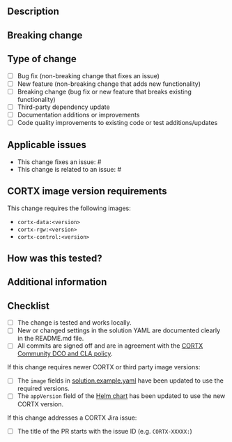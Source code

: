 <!--
Thank you for your contribution! Before opening this pull request, please complete the template
completely. Unless instructed otherwise, do not delete any sections.
-->
## Description
<!--
Describe what this change does and the motivation behind it. Why is it required? What problems does
it solve?
-->

## Breaking change
<!--
If this change introduces any breaking changes, describe what it breaks and what action is required
to address it. We prefer deprecating things first before breaking them entirely. If you are unable
to support deprecation in this change, or are actually removing the deprecated the item, please
state so.

You can delete this section if there are no breaking changes.
-->

## Type of change
<!--
What type of change is this? Does it fix an issue, or is it new functionality? Check as many items
as necessary to accurately describe the change. If you are checking more than one of the items,
consider splitting it up into separate PRs if it makes sense.
-->
- [ ] Bug fix (non-breaking change that fixes an issue)
- [ ] New feature (non-breaking change that adds new functionality)
- [ ] Breaking change (bug fix or new feature that breaks existing functionality)
- [ ] Third-party dependency update
- [ ] Documentation additions or improvements
- [ ] Code quality improvements to existing code or test additions/updates

## Applicable issues
<!--
If this change directly fixes or is related to any existing GitHub or Jira issue, mention those
here. You can reference a GitHub issue using "#<issue number>". If this is related to a Seagate
internal issue (Jira), please reference the CORTX-NNNNN issue number.
-->
- This change fixes an issue: #
- This change is related to an issue: #

## CORTX image version requirements
<!--
If this change requires specific versions of CORTX that are newer than the currently referenced
images, please list those images and link them to the public CORTX packages page.

- cortx-data images are published at https://github.com/Seagate/cortx/pkgs/container/cortx-data
- cortx-rgw images are published at https://github.com/Seagate/cortx/pkgs/container/cortx-rgw
- cortx-control images are published at https://github.com/Seagate/cortx/pkgs/container/cortx-control

The referenced images are always defined in the images section of the solution.example.yaml file. If
updated images are required, the example solution YAML file should be updated in this change. The Helm chart `appVersion` field must also be updated to match the version of the images.

If the currently referenced CORTX container images support this change, you can delete this section
or indicate that.

*NOTE* that we cannot merge any PRs that depend on non-public images!
-->
This change requires the following images:

- `cortx-data:<version>`
- `cortx-rgw:<version>`
- `cortx-control:<version>`

## How was this tested?
<!--
In-lieu of requiring automated tests for changes (we're working on that!), we are asking you to
provide a brief description of how this change was tested, especially any details specific to the
change.
-->

## Additional information
<!--
Feel free to mention any other information here about this PR that you feel is important and doesn't
fit into any of the other sections.
-->

## Checklist
<!--
Place an 'x' in all the items that apply. You can also fill them out after the PR is submitted. This
serves as a reminder for what the maintainers will be looking for when reviewing the change.
-->

- [ ] The change is tested and works locally.
- [ ] New or changed settings in the solution YAML are documented clearly in the README.md file.
- [ ] All commits are signed off and are in agreement with the [CORTX Community DCO and CLA policy](https://github.com/Seagate/cortx/blob/main/doc/dco_cla.md).

If this change requires newer CORTX or third party image versions:

- [ ] The `image` fields in [solution.example.yaml](../k8_cortx_cloud/solution.example.yaml) have been updated to use the required versions.
- [ ] The `appVersion` field of the [Helm chart](../charts/cortx/Chart.yaml) has been updated to use the new CORTX version.

If this change addresses a CORTX Jira issue:

- [ ] The title of the PR starts with the issue ID (e.g. `CORTX-XXXXX:`)
